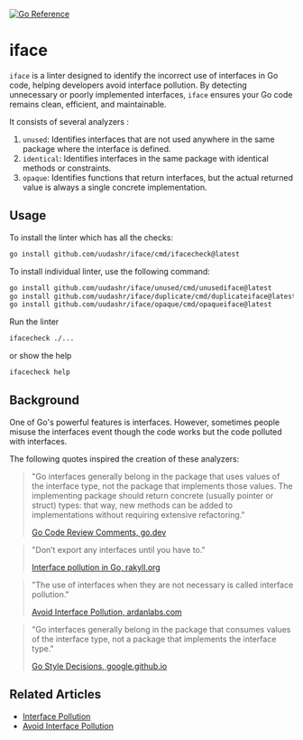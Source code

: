 [![Go Reference](https://pkg.go.dev/badge/github.com/uudashr/iface.svg)](https://pkg.go.dev/github.com/uudashr/iface)

# iface
`iface` is a linter designed to identify the incorrect use of interfaces in Go code, helping developers avoid interface pollution. By detecting unnecessary or poorly implemented interfaces, `iface` ensures your Go code remains clean, efficient, and maintainable.

It consists of several analyzers :
1. `unused`: Identifies interfaces that are not used anywhere in the same package where the interface is defined.
2. `identical`: Identifies interfaces in the same package with identical methods or constraints.
3. `opaque`: Identifies functions that return interfaces, but the actual returned value is always a single concrete implementation.

## Usage

To install the linter which has all the checks:
```sh
go install github.com/uudashr/iface/cmd/ifacecheck@latest
```

To install individual linter, use the following command:
```sh
go install github.com/uudashr/iface/unused/cmd/unusediface@latest
go install github.com/uudashr/iface/duplicate/cmd/duplicateiface@latest
go install github.com/uudashr/iface/opaque/cmd/opaqueiface@latest
```

Run the linter
```sh
ifacecheck ./...
```

or show the help
```sh
ifacecheck help
```

## Background
One of Go's powerful features is interfaces. However, sometimes people misuse the interfaces event though the code works but the code polluted with interfaces.

The following quotes inspired the creation of these analyzers:

> "Go interfaces generally belong in the package that uses values of the interface type, not the package that implements those values. The implementing package should return concrete (usually pointer or struct) types: that way, new methods can be added to implementations without requiring extensive refactoring."
>
> [Go Code Review Comments, go.dev](https://go.dev/wiki/CodeReviewComments#interfaces)


> "Don’t export any interfaces until you have to."
>
> [Interface pollution in Go, rakyll.org](https://rakyll.org/interface-pollution/)


> "The use of interfaces when they are not necessary is called interface pollution."
> 
> [Avoid Interface Pollution, ardanlabs.com](https://www.ardanlabs.com/blog/2016/10/avoid-interface-pollution.html)

> "Go interfaces generally belong in the package that consumes values of the interface type, not a package that implements the interface type."
>
> [Go Style Decisions, google.github.io](https://google.github.io/styleguide/go/decisions#interfaces)

## Related Articles
- [Interface Pollution](https://rakyll.org/interface-pollution/)
- [Avoid Interface Pollution](https://www.ardanlabs.com/blog/2016/10/avoid-interface-pollution.html)

